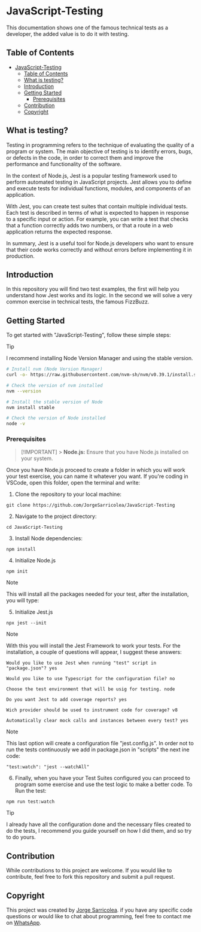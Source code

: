 # JavaScript-Testing

This documentation shows one of the famous technical tests as a developer, the added value is to do it with testing.

## Table of Contents

- [JavaScript-Testing](#javascript-testing)
  - [Table of Contents](#table-of-contents)
  - [What is testing?](#what-is-testing)
  - [Introduction](#introduction)
  - [Getting Started](#getting-started)
    - [Prerequisites](#prerequisites)
  - [Contribution](#contribution)
  - [Copyright](#copyright)

## What is testing?

Testing in programming refers to the technique of evaluating the quality of a program or system. The main objective of testing is to identify errors, bugs, or defects in the code, in order to correct them and improve the performance and functionality of the software.

In the context of Node.js, Jest is a popular testing framework used to perform automated testing in JavaScript projects. Jest allows you to define and execute tests for individual functions, modules, and components of an application.

With Jest, you can create test suites that contain multiple individual tests. Each test is described in terms of what is expected to happen in response to a specific input or action. For example, you can write a test that checks that a function correctly adds two numbers, or that a route in a web application returns the expected response.

In summary, Jest is a useful tool for Node.js developers who want to ensure that their code works correctly and without errors before implementing it in production.

## Introduction

In this repository you will find two test examples, the first will help you understand how Jest works and its logic. In the second we will solve a very common exercise in technical tests, the famous FizzBuzz.

## Getting Started

To get started with "JavaScript-Testing", follow these simple steps:

> [!TIP]
> I recommend installing Node Version Manager and using the stable version.

```bash
# Install nvm (Node Version Manager)
curl -o- https://raw.githubusercontent.com/nvm-sh/nvm/v0.39.1/install.sh | bash

# Check the version of nvm installed
nvm --version

# Install the stable version of Node
nvm install stable

# Check the version of Node installed
node -v
```

### Prerequisites

> [!IMPORTANT] > **Node.js:** Ensure that you have Node.js installed on your system.

Once you have Node.js proceed to create a folder in which you will work your test exercise, you can name it whatever you want. If you're coding in VSCode, open this folder, open the terminal and write:

1. Clone the repository to your local machine:

```
git clone https://github.com/JorgeSarricolea/JavaScript-Testing
```

2. Navigate to the project directory:

```
cd JavaScript-Testing
```

3. Install Node dependencies:

```
npm install
```

4. Initialize Node.js

```
npm init
```

> [!NOTE]
> This will install all the packages needed for your test, after the installation, you will type:

5. Initialize Jest.js

```
npx jest --init
```

> [!NOTE]
> With this you will install the Jest Framework to work your tests. For the installation, a couple of questions will appear, I suggest these answers:

```
Would you like to use Jest when running "test" script in "package.json"? yes

Would you like to use Typescript for the configuration file? no

Choose the test environment that will be usig for testing. node

Do you want Jest to add coverage reports? yes

Wich provider should be used to instrument code for coverage? v8

Automatically clear mock calls and instances between every test? yes
```

> [!NOTE]
> This last option will create a configuration file "jest.config.js". In order not to run the tests continuously we add in package.json in "scripts" the next ine code:

```
"test:watch": "jest --watchAll"
```

6. Finally, when you have your Test Suites configured you can proceed to program some exercise and use the test logic to make a better code. To Run the test:

```
npm run test:watch
```

> [!TIP]
> I already have all the configuration done and the necessary files created to do the tests, I recommend you guide yourself on how I did them, and so try to do yours.

## Contribution

While contributions to this project are welcome. If you would like to contribute, feel free to fork this repository and submit a pull request.

## Copyright

This project was created by [Jorge Sarricolea](https://jorgesarricolea.com). if you have any specific code questions or would like to chat about programming, feel free to contact me on [WhatsApp](https://wa.me/529381095593).
